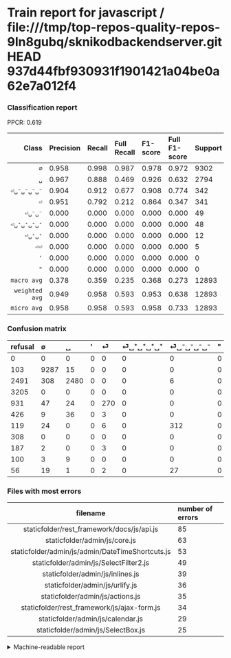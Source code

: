 # Train report for javascript / file:///tmp/top-repos-quality-repos-9ln8gubq/sknikodbackendserver.git HEAD 937d44fbf930931f1901421a04be0a62e7a012f4

### Classification report

PPCR: 0.619

| Class | Precision | Recall | Full Recall | F1-score | Full F1-score | Support | Full Support | PPCR |
|------:|:----------|:-------|:------------|:---------|:---------|:--------|:-------------|:-----|
| `∅` | 0.958| 0.998| 0.987| 0.978| 0.972| 9302| 9405| 0.989 |
| `␣` | 0.967| 0.888| 0.469| 0.926| 0.632| 2794| 5285| 0.529 |
| `⏎␣⁻␣⁻␣⁻␣⁻` | 0.904| 0.912| 0.677| 0.908| 0.774| 342| 461| 0.742 |
| `⏎` | 0.951| 0.792| 0.212| 0.864| 0.347| 341| 1272| 0.268 |
| `⏎␣⁻␣⁻` | 0.000| 0.000| 0.000| 0.000| 0.000| 49| 105| 0.467 |
| `⏎␣⁺␣⁺␣⁺␣⁺` | 0.000| 0.000| 0.000| 0.000| 0.000| 48| 474| 0.101 |
| `⏎␣⁺␣⁺` | 0.000| 0.000| 0.000| 0.000| 0.000| 12| 112| 0.107 |
| `⏎⏎` | 0.000| 0.000| 0.000| 0.000| 0.000| 5| 192| 0.026 |
| `'` | 0.000| 0.000| 0.000| 0.000| 0.000| 0| 3205| 0.000 |
| `"` | 0.000| 0.000| 0.000| 0.000| 0.000| 0| 308| 0.000 |
| `macro avg` | 0.378| 0.359| 0.235| 0.368| 0.273| 12893| 20819| 0.619 |
| `weighted avg` | 0.949| 0.958| 0.593| 0.953| 0.638| 12893| 20819| 0.619 |
| `micro avg` | 0.958| 0.958| 0.593| 0.958| 0.733| 12893| 20819| 0.619 |

### Confusion matrix

|refusal|  ∅| ␣| '| ⏎| ⏎␣⁺␣⁺␣⁺␣⁺| ⏎␣⁻␣⁻␣⁻␣⁻| "| ⏎⏎| ⏎␣⁺␣⁺| ⏎␣⁻␣⁻| 
|:---|:---|:---|:---|:---|:---|:---|:---|:---|:---|:---|
|0 |0 |0 |0 |0 |0 |0 |0 |0 |0 |0 |
|103 |9287 |15 |0 |0 |0 |0 |0 |0 |0 |0 |
|2491 |308 |2480 |0 |0 |0 |6 |0 |0 |0 |0 |
|3205 |0 |0 |0 |0 |0 |0 |0 |0 |0 |0 |
|931 |47 |24 |0 |270 |0 |0 |0 |0 |0 |0 |
|426 |9 |36 |0 |3 |0 |0 |0 |0 |0 |0 |
|119 |24 |0 |0 |6 |0 |312 |0 |0 |0 |0 |
|308 |0 |0 |0 |0 |0 |0 |0 |0 |0 |0 |
|187 |2 |0 |0 |3 |0 |0 |0 |0 |0 |0 |
|100 |3 |9 |0 |0 |0 |0 |0 |0 |0 |0 |
|56 |19 |1 |0 |2 |0 |27 |0 |0 |0 |0 |

### Files with most errors

| filename | number of errors|
|:----:|:-----|
| staticfolder/rest_framework/docs/js/api.js | 85 |
| staticfolder/admin/js/core.js | 63 |
| staticfolder/admin/js/admin/DateTimeShortcuts.js | 53 |
| staticfolder/admin/js/SelectFilter2.js | 49 |
| staticfolder/admin/js/inlines.js | 39 |
| staticfolder/admin/js/urlify.js | 36 |
| staticfolder/admin/js/actions.js | 35 |
| staticfolder/rest_framework/js/ajax-form.js | 34 |
| staticfolder/admin/js/calendar.js | 29 |
| staticfolder/admin/js/SelectBox.js | 25 |

<details>
    <summary>Machine-readable report</summary>
```json
{
  "cl_report": {"\"": {"f1-score": 0.0, "precision": 0.0, "recall": 0.0, "support": 0}, "\u0027": {"f1-score": 0.0, "precision": 0.0, "recall": 0.0, "support": 0}, "macro avg": {"f1-score": 0.3675370252569743, "precision": 0.3779435043837755, "recall": 0.35900733223070824, "support": 12893}, "micro avg": {"f1-score": 0.9578065617001473, "precision": 0.9578065617001473, "recall": 0.9578065617001473, "support": 12893}, "weighted avg": {"f1-score": 0.9527803724080813, "precision": 0.9494882812385257, "recall": 0.9578065617001473, "support": 12893}, "\u2205": {"f1-score": 0.9775274985527078, "precision": 0.9575213939581401, "recall": 0.9983874435605247, "support": 9302}, "\u23ce": {"f1-score": 0.8639999999999999, "precision": 0.9507042253521126, "recall": 0.7917888563049853, "support": 341}, "\u23ce\u23ce": {"f1-score": 0.0, "precision": 0.0, "recall": 0.0, "support": 5}, "\u23ce\u2423\u207a\u2423\u207a": {"f1-score": 0.0, "precision": 0.0, "recall": 0.0, "support": 12}, "\u23ce\u2423\u207a\u2423\u207a\u2423\u207a\u2423\u207a": {"f1-score": 0.0, "precision": 0.0, "recall": 0.0, "support": 48}, "\u23ce\u2423\u207b\u2423\u207b": {"f1-score": 0.0, "precision": 0.0, "recall": 0.0, "support": 49}, "\u23ce\u2423\u207b\u2423\u207b\u2423\u207b\u2423\u207b": {"f1-score": 0.9082969432314411, "precision": 0.9043478260869565, "recall": 0.9122807017543859, "support": 342}, "\u2423": {"f1-score": 0.9255458107855943, "precision": 0.9668615984405458, "recall": 0.8876163206871869, "support": 2794}},
  "cl_report_full": {"\"": {"f1-score": 0.0, "precision": 0.0, "recall": 0.0, "support": 308}, "\u0027": {"f1-score": 0.0, "precision": 0.0, "recall": 0.0, "support": 3205}, "macro avg": {"f1-score": 0.2725341502872517, "precision": 0.3779435043837755, "recall": 0.2345759822689148, "support": 20819}, "micro avg": {"f1-score": 0.7326174655908874, "precision": 0.9578065617001473, "recall": 0.5931600941447716, "support": 20819}, "weighted avg": {"f1-score": 0.6379621076864311, "precision": 0.7561147211877883, "recall": 0.5931600941447716, "support": 20819}, "\u2205": {"f1-score": 0.9722571189279732, "precision": 0.9575213939581401, "recall": 0.9874534821903242, "support": 9405}, "\u23ce": {"f1-score": 0.3470437017994859, "precision": 0.9507042253521126, "recall": 0.21226415094339623, "support": 1272}, "\u23ce\u23ce": {"f1-score": 0.0, "precision": 0.0, "recall": 0.0, "support": 192}, "\u23ce\u2423\u207a\u2423\u207a": {"f1-score": 0.0, "precision": 0.0, "recall": 0.0, "support": 112}, "\u23ce\u2423\u207a\u2423\u207a\u2423\u207a\u2423\u207a": {"f1-score": 0.0, "precision": 0.0, "recall": 0.0, "support": 474}, "\u23ce\u2423\u207b\u2423\u207b": {"f1-score": 0.0, "precision": 0.0, "recall": 0.0, "support": 105}, "\u23ce\u2423\u207b\u2423\u207b\u2423\u207b\u2423\u207b": {"f1-score": 0.7741935483870968, "precision": 0.9043478260869565, "recall": 0.6767895878524945, "support": 461}, "\u2423": {"f1-score": 0.6318471337579618, "precision": 0.9668615984405458, "recall": 0.4692526017029328, "support": 5285}},
  "ppcr": 0.6192900715692397
}
```
</details>
